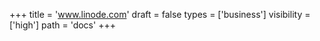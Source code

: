 +++
title = 'www.linode.com'
draft = false
types = ['business']
visibility = ['high']
path = 'docs'
+++
